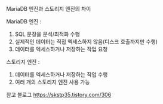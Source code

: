 MariaDB 엔진과 스토리지 엔진의 차이

MariaDB 엔진 : 
1) SQL 문장을 문석/최적화 수행
2) 실제적인 데이터는 직접 엑세스하지 않음(디스크 호출까지만 수행)
3) 데이터를 엑세스하거나 저장하는 작업 요청

스토리지 엔진 :
1) 데이터를 엑세스하거나 저장하는 작업 수행
2) 여러 개의 스토리지 엔진 사용 가능 


참고 블로그
https://skstp35.tistory.com/306
